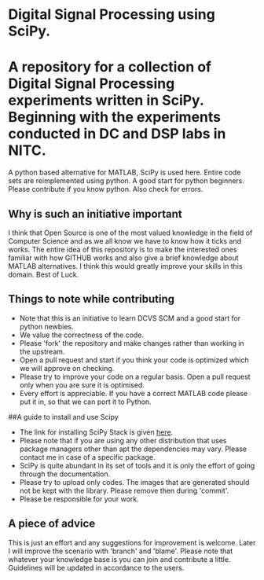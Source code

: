 Digital Signal Processing using SciPy.
==============

A repository for a collection of  Digital Signal Processing experiments written in SciPy. Beginning with the experiments conducted in DC and DSP labs in NITC.
===============


A python based alternative for MATLAB, SciPy is used here. Entire code sets are reimplemented using python. A good start for python beginners. Please contribute if you know python. Also check for errors.
## Why is such an initiative important
I think that Open Source is one of the most valued knowledge in the field of Computer Science and as we all know we have to know how it ticks and works. The entire idea of this repository is to make the interested ones familiar with how GITHUB works and also give a brief knowledge about MATLAB alternatives. I think this would greatly improve your skills in this domain. Best of Luck.
## Things to note while contributing
* Note that this is an initiative to learn DCVS SCM and a good start for python newbies.
* We value the correctness of the code.
* Please 'fork' the repository and make changes rather than working in the upstream.
* Open a pull request and start if you think your code is optimized which we will approve on checking.
* Please try to improve your code on a regular basis. Open a pull request only
when you are sure it is optimised.
* Every effort is appreciable. If you have a correct MATLAB code please put it in, so that we can port it to Python.

##A guide to install and use Scipy
* The link for installing SciPy Stack is given [here](http://www.scipy.org/install.html).
* Please note that if you
are using any other distribution that uses package managers other than apt the dependencies may vary. Please contact me in case of a specific package.
* SciPy is quite abundant in its set of tools and it is only the effort of going
through the documentation.
* Please try to upload only codes. The images that are generated should not be kept with the library. Please remove then during 'commit'.
* Please be responsible for your work. 

## A piece of advice
This is just an effort and any suggestions for improvement is welcome. Later I will improve the scenario with 'branch' and 'blame'. Please note that whatever your knowledge base is you can join and contribute a little. Guidelines will be updated in accordance to the users. 
